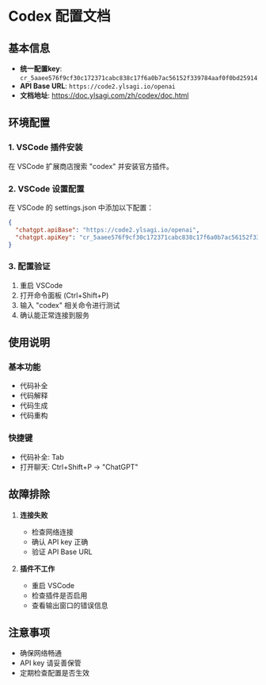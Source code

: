 # Codex 配置文档

## 基本信息
- **统一配置key**: `cr_5aaee576f9cf30c172371cabc838c17f6a0b7ac56152f339784aaf0f0bd25914`
- **API Base URL**: `https://code2.ylsagi.io/openai`
- **文档地址**: https://doc.ylsagi.com/zh/codex/doc.html

## 环境配置

### 1. VSCode 插件安装
在 VSCode 扩展商店搜索 "codex" 并安装官方插件。

### 2. VSCode 设置配置
在 VSCode 的 settings.json 中添加以下配置：

```json
{
  "chatgpt.apiBase": "https://code2.ylsagi.io/openai",
  "chatgpt.apiKey": "cr_5aaee576f9cf30c172371cabc838c17f6a0b7ac56152f339784aaf0f0bd25914"
}
```

### 3. 配置验证
1. 重启 VSCode
2. 打开命令面板 (Ctrl+Shift+P)
3. 输入 "codex" 相关命令进行测试
4. 确认能正常连接到服务

## 使用说明

### 基本功能
- 代码补全
- 代码解释
- 代码生成
- 代码重构

### 快捷键
- 代码补全: Tab
- 打开聊天: Ctrl+Shift+P -> "ChatGPT"

## 故障排除

1. **连接失败**
   - 检查网络连接
   - 确认 API key 正确
   - 验证 API Base URL

2. **插件不工作**
   - 重启 VSCode
   - 检查插件是否启用
   - 查看输出窗口的错误信息

## 注意事项
- 确保网络畅通
- API key 请妥善保管
- 定期检查配置是否生效